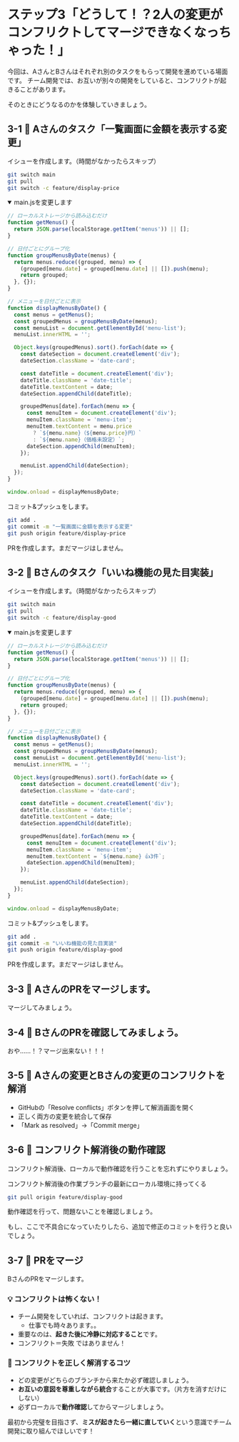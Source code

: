 # ステップ3「どうして！？2人の変更がコンフリクトしてマージできなくなっちゃった！」

今回は、AさんとBさんはそれぞれ別のタスクをもらって開発を進めている場面です。
チーム開発では、お互いが別々の開発をしていると、コンフリクトが起きることがあります。

そのときにどうなるのかを体験していきましょう。

## 3-1 🔹 Aさんのタスク「一覧画面に金額を表示する変更」

イシューを作成します。（時間がなかったらスキップ）

```bash
git switch main
git pull
git switch -c feature/display-price
```

<details open><summary>main.jsを変更します</summary>

```js
// ローカルストレージから読み込むだけ
function getMenus() {
  return JSON.parse(localStorage.getItem('menus')) || [];
}

// 日付ごとにグループ化
function groupMenusByDate(menus) {
  return menus.reduce((grouped, menu) => {
    (grouped[menu.date] = grouped[menu.date] || []).push(menu);
    return grouped;
  }, {});
}

// メニューを日付ごとに表示
function displayMenusByDate() {
  const menus = getMenus();
  const groupedMenus = groupMenusByDate(menus);
  const menuList = document.getElementById('menu-list');
  menuList.innerHTML = '';

  Object.keys(groupedMenus).sort().forEach(date => {
    const dateSection = document.createElement('div');
    dateSection.className = 'date-card';

    const dateTitle = document.createElement('div');
    dateTitle.className = 'date-title';
    dateTitle.textContent = date;
    dateSection.appendChild(dateTitle);

    groupedMenus[date].forEach(menu => {
      const menuItem = document.createElement('div');
      menuItem.className = 'menu-item';
      menuItem.textContent = menu.price
        ? `${menu.name}（${menu.price}円）`
        : `${menu.name}（価格未設定）`;
      dateSection.appendChild(menuItem);
    });

    menuList.appendChild(dateSection);
  });
}

window.onload = displayMenusByDate;
```

</details>

コミット&プッシュをします。

```bash
git add .
git commit -m "一覧画面に金額を表示する変更"
git push origin feature/display-price
```

PRを作成します。まだマージはしません。


## 3-2 🔹 Bさんのタスク「いいね機能の見た目実装」

イシューを作成します。（時間がなかったらスキップ）

```bash
git switch main
git pull
git switch -c feature/display-good
```

<details open><summary>main.jsを変更します</summary>

```js
// ローカルストレージから読み込むだけ
function getMenus() {
  return JSON.parse(localStorage.getItem('menus')) || [];
}

// 日付ごとにグループ化
function groupMenusByDate(menus) {
  return menus.reduce((grouped, menu) => {
    (grouped[menu.date] = grouped[menu.date] || []).push(menu);
    return grouped;
  }, {});
}

// メニューを日付ごとに表示
function displayMenusByDate() {
  const menus = getMenus();
  const groupedMenus = groupMenusByDate(menus);
  const menuList = document.getElementById('menu-list');
  menuList.innerHTML = '';

  Object.keys(groupedMenus).sort().forEach(date => {
    const dateSection = document.createElement('div');
    dateSection.className = 'date-card';

    const dateTitle = document.createElement('div');
    dateTitle.className = 'date-title';
    dateTitle.textContent = date;
    dateSection.appendChild(dateTitle);

    groupedMenus[date].forEach(menu => {
      const menuItem = document.createElement('div');
      menuItem.className = 'menu-item';
      menuItem.textContent = `${menu.name} 👍3件`;
      dateSection.appendChild(menuItem);
    });

    menuList.appendChild(dateSection);
  });
}

window.onload = displayMenusByDate;

```

</details>

コミット&プッシュをします。

```bash
git add .
git commit -m "いいね機能の見た目実装"
git push origin feature/display-good
```

PRを作成します。まだマージはしません。

## 3-3 🔹 AさんのPRをマージします。

マージしてみましょう。

## 3-4 🔹 BさんのPRを確認してみましょう。

おや……！？マージ出来ない！！！

## 3-5 🔹 Aさんの変更とBさんの変更のコンフリクトを解消

- GitHubの「Resolve conflicts」ボタンを押して解消画面を開く
- 正しく両方の変更を統合して保存
- 「Mark as resolved」→「Commit merge」

## 3-6 🔹 コンフリクト解消後の動作確認

コンフリクト解消後、ローカルで動作確認を行うことを忘れずにやりましょう。

コンフリクト解消後の作業ブランチの最新にローカル環境に持ってくる

```bash
git pull origin feature/display-good
```

動作確認を行って、問題ないことを確認しましょう。

もし、ここで不具合になっていたりしたら、追加で修正のコミットを行うと良いでしょう。

## 3-7 🔹 PRをマージ

BさんのPRをマージします。

### 💡 コンフリクトは怖くない！

- チーム開発をしていれば、コンフリクトは起きます。
  - 仕事でも時々あります。。
- 重要なのは、**起きた後に冷静に対応すること**です。
- コンフリクト＝失敗 ではありません！

### 💬 コンフリクトを正しく解消するコツ

- どの変更がどちらのブランチから来たか必ず確認しましょう。
- **お互いの意図を尊重しながら統合**することが大事です。（片方を消すだけにしない）
- 必ずローカルで**動作確認**してからマージしましょう。

最初から完璧を目指さず、**ミスが起きたら一緒に直していく**という意識でチーム開発に取り組んでほしいです！
